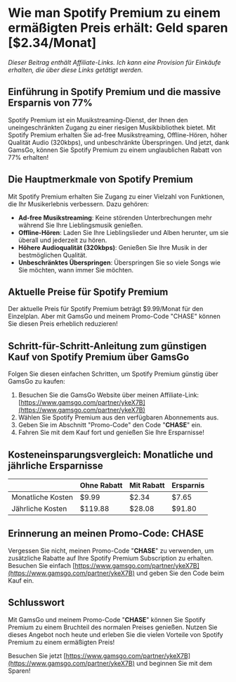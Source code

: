 # Wie man Spotify Premium zu einem ermäßigten Preis erhält: Geld sparen [$2.34/Monat]

*Dieser Beitrag enthält Affiliate-Links. Ich kann eine Provision für Einkäufe erhalten, die über diese Links getätigt werden.*

## Einführung in Spotify Premium und die massive Ersparnis von 77%

Spotify Premium ist ein Musikstreaming-Dienst, der Ihnen den uneingeschränkten Zugang zu einer riesigen Musikbibliothek bietet. Mit Spotify Premium erhalten Sie ad-free Musikstreaming, Offline-Hören, höher Qualität Audio (320kbps), und unbeschränkte Überspringen. Und jetzt, dank GamsGo, können Sie Spotify Premium zu einem unglaublichen Rabatt von 77% erhalten!

## Die Hauptmerkmale von Spotify Premium

Mit Spotify Premium erhalten Sie Zugang zu einer Vielzahl von Funktionen, die Ihr Musikerlebnis verbessern. Dazu gehören:

- **Ad-free Musikstreaming**: Keine störenden Unterbrechungen mehr während Sie Ihre Lieblingsmusik genießen.
- **Offline-Hören**: Laden Sie Ihre Lieblingslieder und Alben herunter, um sie überall und jederzeit zu hören.
- **Höhere Audioqualität (320kbps)**: Genießen Sie Ihre Musik in der bestmöglichen Qualität.
- **Unbeschränktes Überspringen**: Überspringen Sie so viele Songs wie Sie möchten, wann immer Sie möchten.

## Aktuelle Preise für Spotify Premium

Der aktuelle Preis für Spotify Premium beträgt $9.99/Monat für den Einzelplan. Aber mit GamsGo und meinem Promo-Code "CHASE" können Sie diesen Preis erheblich reduzieren!

## Schritt-für-Schritt-Anleitung zum günstigen Kauf von Spotify Premium über GamsGo

Folgen Sie diesen einfachen Schritten, um Spotify Premium günstig über GamsGo zu kaufen:

1. Besuchen Sie die GamsGo Website über meinen Affiliate-Link: [https://www.gamsgo.com/partner/ykeX7B](https://www.gamsgo.com/partner/ykeX7B)
2. Wählen Sie Spotify Premium aus den verfügbaren Abonnements aus.
3. Geben Sie im Abschnitt "Promo-Code" den Code "**CHASE**" ein.
4. Fahren Sie mit dem Kauf fort und genießen Sie Ihre Ersparnisse!

## Kosteneinsparungsvergleich: Monatliche und jährliche Ersparnisse

| | Ohne Rabatt | Mit Rabatt | Ersparnis |
|---|---|---|---|
| Monatliche Kosten | $9.99 | $2.34 | $7.65 |
| Jährliche Kosten | $119.88 | $28.08 | $91.80 |

## Erinnerung an meinen Promo-Code: CHASE

Vergessen Sie nicht, meinen Promo-Code "**CHASE**" zu verwenden, um zusätzliche Rabatte auf Ihre Spotify Premium Subscription zu erhalten. Besuchen Sie einfach [https://www.gamsgo.com/partner/ykeX7B](https://www.gamsgo.com/partner/ykeX7B) und geben Sie den Code beim Kauf ein.

## Schlusswort

Mit GamsGo und meinem Promo-Code "**CHASE**" können Sie Spotify Premium zu einem Bruchteil des normalen Preises genießen. Nutzen Sie dieses Angebot noch heute und erleben Sie die vielen Vorteile von Spotify Premium zu einem ermäßigten Preis! 

Besuchen Sie jetzt [https://www.gamsgo.com/partner/ykeX7B](https://www.gamsgo.com/partner/ykeX7B) und beginnen Sie mit dem Sparen!